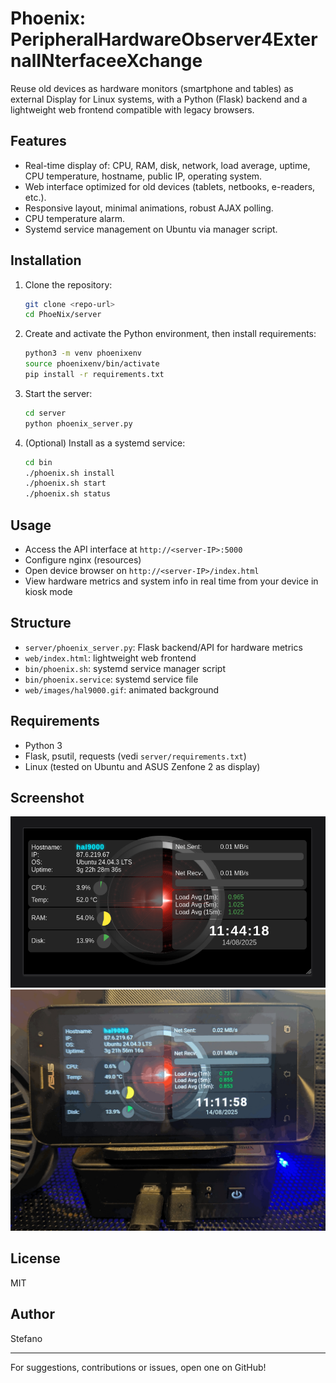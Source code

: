 # Phoenix: PeripheralHardwareObserver4ExternalINterfaceeXchange

Reuse old devices as hardware monitors (smartphone and tables) as external Display for Linux systems, with a Python (Flask) backend and a lightweight web frontend compatible with legacy browsers.

## Features
- Real-time display of: CPU, RAM, disk, network, load average, uptime, CPU temperature, hostname, public IP, operating system.
- Web interface optimized for old devices (tablets, netbooks, e-readers, etc.).
- Responsive layout, minimal animations, robust AJAX polling.
- CPU temperature alarm.
- Systemd service management on Ubuntu via manager script.

## Installation
1. Clone the repository:
   ```bash
   git clone <repo-url>
   cd PhoeNix/server
   ```
2. Create and activate the Python environment, then install requirements:
   ```bash
   python3 -m venv phoenixenv
   source phoenixenv/bin/activate
   pip install -r requirements.txt
   ```
3. Start the server:
   ```bash
   cd server
   python phoenix_server.py
   ```
4. (Optional) Install as a systemd service:
   ```bash
   cd bin
   ./phoenix.sh install
   ./phoenix.sh start
   ./phoenix.sh status
   ```

## Usage
- Access the API interface at `http://<server-IP>:5000`
- Configure nginx (resources)
- Open device browser on `http://<server-IP>/index.html`
- View hardware metrics and system info in real time from your device in kiosk mode


## Structure
   - `server/phoenix_server.py`: Flask backend/API for hardware metrics
   - `web/index.html`: lightweight web frontend
   - `bin/phoenix.sh`: systemd service manager script
   - `bin/phoenix.service`: systemd service file
   - `web/images/hal9000.gif`: animated background

## Requirements
- Python 3
- Flask, psutil, requests (vedi `server/requirements.txt`)
- Linux (tested on Ubuntu and ASUS Zenfone 2 as display)

## Screenshot
![Phoenix System Monitor Example](display_example.png)
![Phoenix System Monitor Zenfone Example](display_example_zenfone.png)

## License
MIT

## Author
Stefano

---
For suggestions, contributions or issues, open one on GitHub!
